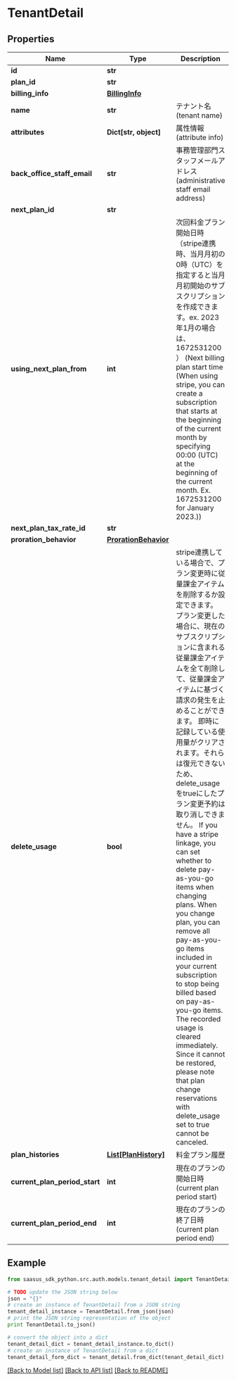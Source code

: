 # TenantDetail


## Properties
Name | Type | Description | Notes
------------ | ------------- | ------------- | -------------
**id** | **str** |  | 
**plan_id** | **str** |  | [optional] 
**billing_info** | [**BillingInfo**](BillingInfo.md) |  | [optional] 
**name** | **str** | テナント名(tenant name) | 
**attributes** | **Dict[str, object]** | 属性情報(attribute info) | 
**back_office_staff_email** | **str** | 事務管理部門スタッフメールアドレス(administrative staff email address) | 
**next_plan_id** | **str** |  | [optional] 
**using_next_plan_from** | **int** | 次回料金プラン開始日時（stripe連携時、当月月初の0時（UTC）を指定すると当月月初開始のサブスクリプションを作成できます。ex. 2023年1月の場合は、1672531200 ） (Next billing plan start time (When using stripe, you can create a subscription that starts at the beginning of the current month by specifying 00:00 (UTC) at the beginning of the current month. Ex. 1672531200 for January 2023.))  | [optional] 
**next_plan_tax_rate_id** | **str** |  | [optional] 
**proration_behavior** | [**ProrationBehavior**](ProrationBehavior.md) |  | [optional] 
**delete_usage** | **bool** | stripe連携している場合で、プラン変更時に従量課金アイテムを削除するか設定できます。 プラン変更した場合に、現在のサブスクリプションに含まれる従量課金アイテムを全て削除して、従量課金アイテムに基づく請求の発生を止めることができます。 即時に記録している使用量がクリアされます。それらは復元できないため、delete_usageをtrueにしたプラン変更予約は取り消しできません。  If you have a stripe linkage,  you can set whether to delete pay-as-you-go items when changing plans. When you change plan, you can remove all pay-as-you-go items included in your current subscription to stop being billed based on pay-as-you-go items. The recorded usage is cleared immediately. Since it cannot be restored, please note that plan change reservations with delete_usage set to true cannot be canceled.  | [optional] 
**plan_histories** | [**List[PlanHistory]**](PlanHistory.md) | 料金プラン履歴 | 
**current_plan_period_start** | **int** | 現在のプランの開始日時(current plan period start) | [optional] 
**current_plan_period_end** | **int** | 現在のプランの終了日時(current plan period end) | [optional] 

## Example

```python
from saasus_sdk_python.src.auth.models.tenant_detail import TenantDetail

# TODO update the JSON string below
json = "{}"
# create an instance of TenantDetail from a JSON string
tenant_detail_instance = TenantDetail.from_json(json)
# print the JSON string representation of the object
print TenantDetail.to_json()

# convert the object into a dict
tenant_detail_dict = tenant_detail_instance.to_dict()
# create an instance of TenantDetail from a dict
tenant_detail_form_dict = tenant_detail.from_dict(tenant_detail_dict)
```
[[Back to Model list]](../README.md#documentation-for-models) [[Back to API list]](../README.md#documentation-for-api-endpoints) [[Back to README]](../README.md)


